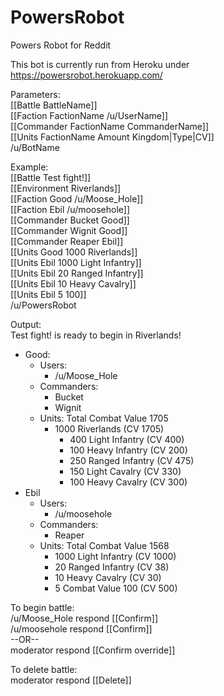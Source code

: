 # PowersRobot
Powers Robot for Reddit

This bot is currently run from Heroku under https://powersrobot.herokuapp.com/


Parameters:  
[[Battle BattleName]]  
[[Faction FactionName /u/UserName]]  
[[Commander FactionName CommanderName]]  
[[Units FactionName Amount Kingdom|Type|CV]]  
/u/BotName

Example:  
[[Battle Test fight!]]  
[[Environment Riverlands]]  
[[Faction Good /u/Moose_Hole]]  
[[Faction Ebil /u/moosehole]]  
[[Commander Bucket Good]]  
[[Commander Wignit Good]]  
[[Commander Reaper Ebil]]  
[[Units Good 1000 Riverlands]]  
[[Units Ebil 1000 Light Infantry]]  
[[Units Ebil 20 Ranged Infantry]]  
[[Units Ebil 10 Heavy Cavalry]]  
[[Units Ebil 5 100]]  
/u/PowersRobot

Output:  
Test fight! is ready to begin in Riverlands!  
* Good:  
    * Users:  
        * /u/Moose_Hole  
    * Commanders:  
        * Bucket  
        * Wignit  
    * Units:  Total Combat Value 1705  
        * 1000 Riverlands (CV 1705)  
            * 400 Light Infantry (CV 400)  
            * 100 Heavy Infantry (CV 200)  
            * 250 Ranged Infantry (CV 475)  
            * 150 Light Cavalry (CV 330)  
            * 100 Heavy Cavalry (CV 300)  
* Ebil  
    * Users:  
        * /u/moosehole  
    * Commanders:  
        * Reaper  
    * Units: Total Combat Value 1568  
        * 1000 Light Infantry (CV 1000)  
        * 20 Ranged Infantry (CV 38)  
        * 10 Heavy Cavalry (CV 30)  
        * 5 Combat Value 100 (CV 500)  

To begin battle:  
/u/Moose_Hole respond [[Confirm]]  
/u/moosehole respond [[Confirm]]  
--OR--  
moderator respond [[Confirm override]]  

To delete battle:  
moderator respond [[Delete]]  
